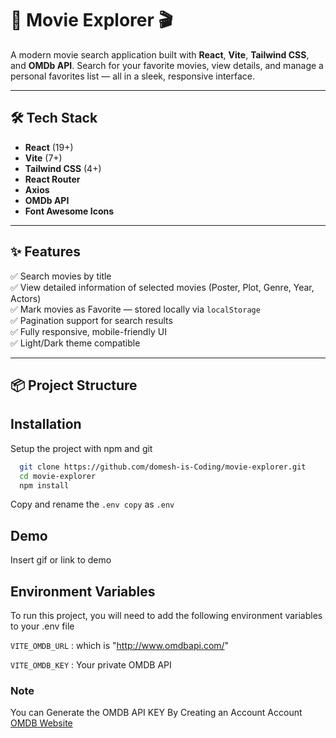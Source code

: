 # 🎥 Movie Explorer 🎬

A modern movie search application built with **React**, **Vite**, **Tailwind CSS**, and **OMDb API**. Search for your favorite movies, view details, and manage a personal favorites list — all in a sleek, responsive interface.

---

## 🛠 Tech Stack

- **React** (19+)
- **Vite** (7+)
- **Tailwind CSS** (4+)
- **React Router**
- **Axios**
- **OMDb API**
- **Font Awesome Icons**

---

## ✨ Features

✅ Search movies by title  
✅ View detailed information of selected movies (Poster, Plot, Genre, Year, Actors)  
✅ Mark movies as Favorite — stored locally via `localStorage`  
✅ Pagination support for search results  
✅ Fully responsive, mobile-friendly UI  
✅ Light/Dark theme compatible  

---

## 📦 Project Structure


## Installation

Setup the project with npm and git

```bash
  git clone https://github.com/domesh-is-Coding/movie-explorer.git
  cd movie-explorer
  npm install
```
Copy and rename the `.env copy` as `.env`
## Demo

Insert gif or link to demo


## Environment Variables

To run this project, you will need to add the following environment variables to your .env file

`VITE_OMDB_URL` : which is "http://www.omdbapi.com/"

`VITE_OMDB_KEY` : Your private OMDB API 

### Note 
You can Generate the OMDB API KEY By Creating an Account Account [OMDB Website]("http://www.omdbapi.com/")
